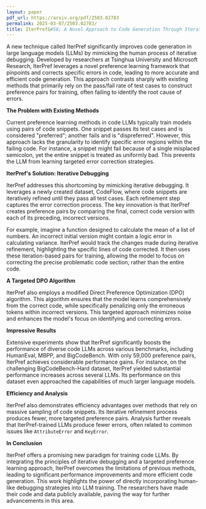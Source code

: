 ```yaml
---
layout: paper
pdf_url: https://arxiv.org/pdf/2503.02783
permalink: 2025-03-07/2503.02783/
title: IterPref&#58; A Novel Approach to Code Generation Through Iterative Debugging
---
```




A new technique called IterPref significantly improves code generation in large language models (LLMs) by mimicking the human process of iterative debugging.  Developed by researchers at Tsinghua University and Microsoft Research, IterPref leverages a novel preference learning framework that pinpoints and corrects specific errors in code, leading to more accurate and efficient code generation. This approach contrasts sharply with existing methods that primarily rely on the pass/fail rate of test cases to construct preference pairs for training, often failing to identify the root cause of errors.

**The Problem with Existing Methods**

Current preference learning methods in code LLMs typically train models using pairs of code snippets. One snippet passes its test cases and is considered "preferred"; another fails and is "dispreferred".  However, this approach lacks the granularity to identify specific error regions within the failing code. For instance, a snippet might fail because of a single misplaced semicolon, yet the entire snippet is treated as uniformly bad. This prevents the LLM from learning targeted error correction strategies.

**IterPref's Solution: Iterative Debugging**

IterPref addresses this shortcoming by mimicking iterative debugging.  It leverages a newly created dataset, CodeFlow, where code snippets are iteratively refined until they pass all test cases.  Each refinement step captures the error correction process.  The key innovation is that IterPref creates preference pairs by comparing the final, correct code version with each of its preceding, incorrect versions.

For example, imagine a function designed to calculate the mean of a list of numbers. An incorrect initial version might contain a logic error in calculating variance. IterPref would track the changes made during iterative refinement, highlighting the specific lines of code corrected. It then uses these iteration-based pairs for training, allowing the model to focus on correcting the precise problematic code section, rather than the entire code.

**A Targeted DPO Algorithm**

IterPref also employs a modified Direct Preference Optimization (DPO) algorithm. This algorithm ensures that the model learns comprehensively from the correct code, while specifically penalizing only the erroneous tokens within incorrect versions.  This targeted approach minimizes noise and enhances the model's focus on identifying and correcting errors.

**Impressive Results**

Extensive experiments show that IterPref significantly boosts the performance of diverse code LLMs across various benchmarks, including HumanEval, MBPP, and BigCodeBench.  With only 59,000 preference pairs, IterPref achieves considerable performance gains.  For instance, on the challenging BigCodeBench-Hard dataset, IterPref yielded substantial performance increases across several LLMs.  Its performance on this dataset even approached the capabilities of much larger language models.

**Efficiency and Analysis**

IterPref also demonstrates efficiency advantages over methods that rely on massive sampling of code snippets.  Its iterative refinement process produces fewer, more targeted preference pairs. Analysis further reveals that IterPref-trained LLMs produce fewer errors, often related to common issues like `AttributeError` and `KeyError`.

**In Conclusion**

IterPref offers a promising new paradigm for training code LLMs. By integrating the principles of iterative debugging and a targeted preference learning approach, IterPref overcomes the limitations of previous methods, leading to significant performance improvements and more efficient code generation. This work highlights the power of directly incorporating human-like debugging strategies into LLM training. The researchers have made their code and data publicly available, paving the way for further advancements in this area.